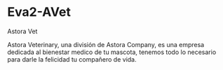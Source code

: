 # Eva2-AVet
Astora Vet


Astora Veterinary, una división de Astora Company, es una empresa dedicada al bienestar medico de tu mascota, tenemos todo lo necesario para darle la felicidad tu compañero de vida.

